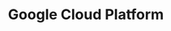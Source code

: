 ---
type: docs
title: "Google Cloud Platform"
linkTitle: "Google Cloud Platform"
weight: 5
description: >-
  The guides in this section provide end-to-end deployment of new Windows or Linux servers in Google Cloud and onboarding to Azure with Azure Arc using Terraform.
---
